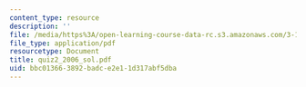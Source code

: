 ```yaml
---
content_type: resource
description: ''
file: /media/https%3A/open-learning-course-data-rc.s3.amazonaws.com/3-15-electrical-optical-magnetic-materials-and-devices-fall-2006/bbc013663892badce2e11d317abf5dba_quiz2_2006_sol.pdf
file_type: application/pdf
resourcetype: Document
title: quiz2_2006_sol.pdf
uid: bbc01366-3892-badc-e2e1-1d317abf5dba
---
```

